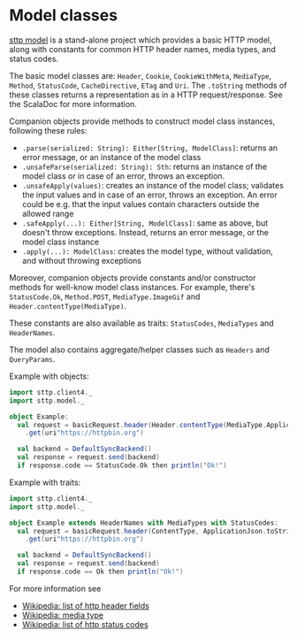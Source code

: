 # Model classes

[sttp model](https://github.com/softwaremill/sttp-model) is a stand-alone project which provides a basic HTTP model, along with constants for common HTTP header names, media types, and status codes.

The basic model classes are: `Header`, `Cookie`, `CookieWithMeta`, `MediaType`, `Method`, `StatusCode`, `CacheDirective`, `ETag` and `Uri`. The `.toString` methods of these classes returns a representation as in a HTTP request/response. See the ScalaDoc for more information.

Companion objects provide methods to construct model class instances, following these rules:

* `.parse(serialized: String): Either[String, ModelClass]`: returns an error message, or an instance of the model class
* `.unsafeParse(serialized: String): Sth`: returns an instance of the model class or in case of an error, throws an exception.
* `.unsafeApply(values)`: creates an instance of the model class; validates the input values and in case of an error, throws an exception. An error could be e.g. that the input values contain characters outside the allowed range
* `.safeApply(...): Either[String, ModelClass]`: same as above, but doesn't throw exceptions. Instead, returns an error message, or the model class instance
* `.apply(...): ModelClass`: creates the model type, without validation, and without throwing exceptions

Moreover, companion objects provide constants and/or constructor methods for well-know model class instances. For example, there's `StatusCode.Ok`, `Method.POST`, `MediaType.ImageGif` and `Header.contentType(MediaType)`.

These constants are also available as traits: `StatusCodes`, `MediaTypes` and `HeaderNames`.

The model also contains aggregate/helper classes such as `Headers` and `QueryParams`.

Example with objects:

```scala mdoc:compile-only
import sttp.client4._
import sttp.model._

object Example:
  val request = basicRequest.header(Header.contentType(MediaType.ApplicationJson))
    .get(uri"https://httpbin.org")

  val backend = DefaultSyncBackend()
  val response = request.send(backend)
  if response.code == StatusCode.Ok then println("Ok!")
```

Example with traits:

```scala mdoc:compile-only
import sttp.client4._
import sttp.model._

object Example extends HeaderNames with MediaTypes with StatusCodes:
  val request = basicRequest.header(ContentType, ApplicationJson.toString)
    .get(uri"https://httpbin.org")

  val backend = DefaultSyncBackend()
  val response = request.send(backend)
  if response.code == Ok then println("Ok!")
```

For more information see

* [Wikipedia: list of http header fields](https://en.wikipedia.org/wiki/List_of_HTTP_header_fields)
* [Wikipedia: media type](https://en.wikipedia.org/wiki/Media_type)
* [Wikipedia: list of http status codes](https://en.wikipedia.org/wiki/List_of_HTTP_status_codes)
